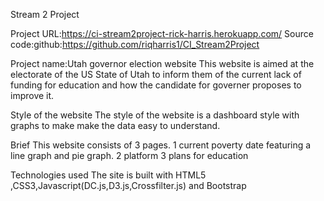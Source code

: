 Stream 2 Project

Project URL:https://ci-stream2project-rick-harris.herokuapp.com/
Source code:github:https://github.com/riqharris1/CI_Stream2Project

Project name:Utah governor election website
This website is aimed at the electorate of the US State of Utah to inform them of the current lack of funding for education and how the candidate for governer proposes to improve it.

Style of the website
The style of the website is a dashboard style with graphs to make make the data easy to understand.
  
Brief
This website consists of 3 pages.
1 current poverty date featuring a line graph and pie graph.
2 platform
3 plans for education

Technologies used
The site is built with HTML5 ,CSS3,Javascript(DC.js,D3.js,Crossfilter.js) and Bootstrap 
